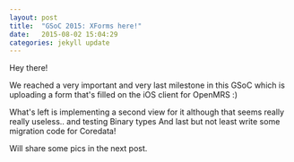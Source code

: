 ```yaml
---
layout: post
title:  "GSoC 2015: XForms here!"
date:   2015-08-02 15:04:29
categories: jekyll update
---
```


Hey there!

We reached a very important and very last milestone in this GSoC which is uploading a form that's filled on the 
iOS client for OpenMRS :)

What's left is implementing a second view for it although that seems really really useless.. and testing Binary types
And last but not least write some migration code for Coredata!

Will share some pics in the next post.

